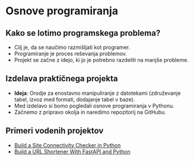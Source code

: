 # Osnove programiranja

## Kako se lotimo programskega problema?
- Cilj je, da se naučimo razmišljati kot programer.
- Programiranje je proces reševanja problemov.
- Projekt se začne z idejo, ki jo je potrebno razdeliti na manjše probleme.

## Izdelava praktičnega projekta
- **Ideja**: Orodje za enostavno manipuliranje z datotekami (združevanje tabel, izvoz med formati, dodajanje tabel v baze).
- Med izdelavo si bomo pogledali osnove programiranja v Pythonu.
- Začnemo z pripravo okolja in naredimo repozitorij na GitHubu.

## Primeri vodenih projektov
- [Build a Site Connectivity Checker in Python](https://realpython.com/site-connectivity-checker-python/)
- [Build a URL Shortener With FastAPI and Python](https://realpython.com/build-a-python-url-shortener-with-fastapi/)

